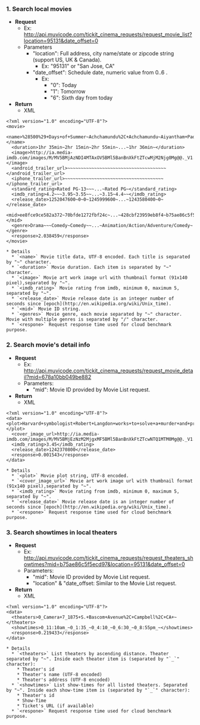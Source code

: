 ### 1. Search local movies ###
  * **Request**
    * Ex: http://api.muvicode.com/tickit_cinema_requests/request_movie_list?location=95131&date_offset=0
    * Parameters
      * "location": Full address, city name/state or zipcode string (support US, UK & Canada).
        * Ex: "95131" or "San Jose, CA"
      * "date\_offset": Schedule date, numeric value from 0..6 .
        * Ex:
          * "0": Today
          * "1": Tomorrow
          * "6": Sixth day from today
  * **Return**
    * XML
```
<?xml version="1.0" encoding="UTF-8"?>
<movie>
  <name>%28500%29+Days+of+Summer~Achchamundu%2C+Achchamundu~Aiyantham+Padai~...~Up~Up+in+Disney+Digital+3D~</name>
  <duration>1hr 35min~2hr 15min~2hr 55min~...~1hr 36min~</duration>
  <image>http://ia.media-imdb.com/images/M/MV5BMjAzNDI4MTAxOV5BMl5BanBnXkFtZTcwMjM2Njg0Mg@@._V1._SX91_SY140_.jpg~~~..~~~</image>
  <android_trailer_url>~~~~~~~~~~~~~~~~~~~~~~~~~~~~~~~~~~~~~</android_trailer_url>
  <iphone_trailer_url>~~~~~~~~~~~~~~~~~~~~~~~~~~~~~~~~~~~~~</iphone_trailer_url>
  <standard_rating>Rated PG-13~~~...~Rated PG~</standard_rating>
  <imdb_rating>4.2~~~3.95~3.55~~...~3.15~4.4~~</imdb_rating>
  <release_date>1252047600~0~0~1245999600~...~1243580400~0~</release_date>
  <mid>ee8fce9ce582a372~70bfde1272fbf24c~...~428cbf23959eb8f4~b75ae86c5f5ecd97~</mid>
  <genre>Drama~~~Comedy~Comedy~~...~Animation/Action/Adventure/Comedy~</genre>
  <response>2.038459</response>
</movie>
```
    * Details
      * `<name>` Movie title data, UTF-8 encoded. Each title is separated by "~" character.
      * `<duration>` Movie duration. Each item is separated by "~" character.
      * `<image>` Movie art work image url with thumbnail format (91x140 pixel),separated by "~".
      * `<imdb_rating>` Movie rating from imdb, minimum 0, maximum 5, separated by "~".
      * `<release_date>` Movie release date is an integer number of seconds since [epoch](http://en.wikipedia.org/wiki/Unix_time).
      * `<mid>` Movie ID string.
      * `<genres>` Movie genre, each movie separated by "~" character. Movie with multiple genres is separated by "/" character.
      * `<respone>` Request response time used for cloud benchmark purpose.

### 2. Search movie's detail info ###
  * **Request**
    * Ex: http://api.muvicode.com/tickit_cinema_requests/request_movie_detail?mid=678a10bb049be882
    * Parameters:
      * "mid": Movie ID provided by Movie List request.
  * **Return**
    * XML
```
<?xml version="1.0" encoding="UTF-8"?>
<data>
<plot>Harvard+symbologist+Robert+Langdon+works+to+solve+a+murder+and+prevent+a+terrorist+act+against+the+Vatican.+</plot>
  <cover_image_url>http://ia.media-imdb.com/images/M/MV5BMjEzNzM2MjgxMF5BMl5BanBnXkFtZTcwNTQ1MTM0Mg@@._V1._SX94_SY140_.jpg</cover_image_url>
  <imdb_rating>3.45</imdb_rating>
  <release_date>1242370800</release_date>
  <response>0.001543</response>
</data>
```
    * Details
      * `<plot>` Movie plot string, UTF-8 encoded.
      * `<cover_image_url>` Movie art work image url with thumbnail format (91x140 pixel),separated by "~".
      * `<imdb_rating>` Movie rating from imdb, minimum 0, maximum 5, separated by "~".
      * `<release_date>` Movie release date is an integer number of seconds since [epoch](http://en.wikipedia.org/wiki/Unix_time).
      * `<respone>` Request response time used for cloud benchmark purpose.

### 3. Search showtimes in local theaters ###
  * **Request**
    * Ex: http://api.muvicode.com/tickit_cinema_requests/request_theaters_showtimes?mid=b75ae86c5f5ecd97&location=95131&date_offset=0
    * Parameters:
      * "mid": Movie ID provided by Movie List request.
      * "location" & "date\_offset: Similar to the Movie List request.
  * **Return**
    * XML
```
<?xml version="1.0" encoding="UTF-8"?>
<data>
  <theaters>0_Camera+7_1875+S.+Bascom+Avenue%2C+Campbell%2C+CA+~</theaters>
  <showtimes>0_11:10am_~0_1:35_~0_4:10_~0_6:30_~0_8:55pm_~</showtimes>
  <response>0.219433</response>
</data>
```
    * Details
      * `<theaters>` List theaters by ascending distance. Theater separated by "~". Inside each theater item is (separated by "`_`" character):
        * Theater's id
        * Theater's name (UTF-8 encoded)
        * Theater's address (UTF-8 encoded)
      * `<showtimes>` List show-times for all listed theaters. Separated by "~". Inside each show-time item is (separated by "`_`" character):
        * Theater's id
        * Show-Time
        * Ticket's URL (if available)
      * `<respone>` Request response time used for cloud benchmark purpose.